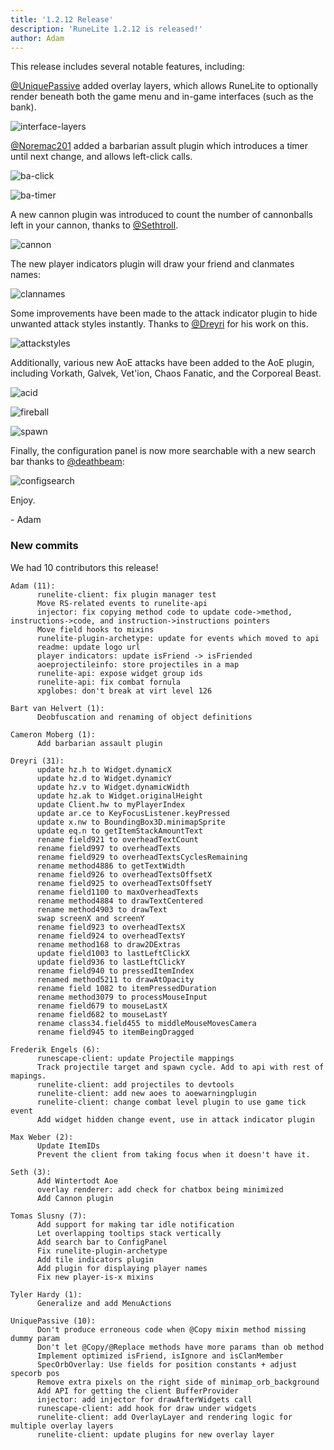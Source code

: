 ```yaml
---
title: '1.2.12 Release'
description: 'RuneLite 1.2.12 is released!'
author: Adam
---
```


This release includes several notable features, including:

[@UniquePassive](https://github.com/UniquePassive) added overlay layers, which
allows RuneLite to optionally render beneath both the game menu and in-game
interfaces (such as the bank).

![interface-layers](/img/blog/1.2.12-Release/overlayorder.png)

[@Noremac201](https://github.com/Noremac201) added a barbarian assult plugin
which introduces a timer until next change, and allows left-click calls.

![ba-click](/img/blog/1.2.12-Release/ba-click.png)

![ba-timer](/img/blog/1.2.12-Release/ba-timer.png)

A new cannon plugin was introduced to count the number of cannonballs left in
your cannon, thanks to [@Sethtroll](https://github.com/Sethtroll).

![cannon](/img/blog/1.2.12-Release/cannon.png)

The new player indicators plugin will draw your friend and clanmates names:

![clannames](/img/blog/1.2.12-Release/playernames.png)

Some improvements have been made to the attack indicator plugin to hide unwanted
attack styles instantly. Thanks to [@Dreyri](https://github.com/Dreyri) for his
work on this.

![attackstyles](/img/blog/1.2.12-Release/attackstyles.gif)

Additionally, various new AoE attacks have been added to the AoE plugin,
including Vorkath, Galvek, Vet'ion, Chaos Fanatic, and the Corporeal Beast.

![acid](/img/blog/1.2.12-Release/acid.gif)

![fireball](/img/blog/1.2.12-Release/fireball.gif)

![spawn](/img/blog/1.2.12-Release/spawn.gif)

Finally, the configuration panel is now more searchable with a new search bar thanks to [@deathbeam](https://github.com/deathbeam):

![configsearch](/img/blog/1.2.12-Release/configsearch.png)

Enjoy.

\- Adam

### New commits

We had 10 contributors this release!

```
Adam (11):
      runelite-client: fix plugin manager test
      Move RS-related events to runelite-api
      injector: fix copying method code to update code->method, instructions->code, and instruction->instructions pointers
      Move field hooks to mixins
      runelite-plugin-archetype: update for events which moved to api
      readme: update logo url
      player indicators: update isFriend -> isFriended
      aoeprojectileinfo: store projectiles in a map
      runelite-api: expose widget group ids
      runelite-api: fix combat fornula
      xpglobes: don't break at virt level 126

Bart van Helvert (1):
      Deobfuscation and renaming of object definitions

Cameron Moberg (1):
      Add barbarian assault plugin

Dreyri (31):
      update hz.h to Widget.dynamicX
      update hz.d to Widget.dynamicY
      update hz.v to Widget.dynamicWidth
      update hz.ak to Widget.originalHeight
      update Client.hw to myPlayerIndex
      update ar.ce to KeyFocusListener.keyPressed
      update x.nw to BoundingBox3D.minimapSprite
      update eq.n to getItemStackAmountText
      rename field921 to overheadTextCount
      rename field997 to overheadTexts
      rename field929 to overheadTextsCyclesRemaining
      rename method4886 to getTextWidth
      rename field926 to overheadTextsOffsetX
      rename field925 to overheadTextsOffsetY
      rename field1100 to maxOverheadTexts
      rename method4884 to drawTextCentered
      rename method4903 to drawText
      swap screenX and screenY
      rename field923 to overheadTextsX
      rename field924 to overheadTextsY
      rename method168 to draw2DExtras
      update field1003 to lastLeftClickX
      update field936 to lastLeftClickY
      rename field940 to pressedItemIndex
      renamed method5211 to drawAtOpacity
      rename field 1082 to itemPressedDuration
      rename method3079 to processMouseInput
      rename field679 to mouseLastX
      rename field682 to mouseLastY
      rename class34.field455 to middleMouseMovesCamera
      rename field945 to itemBeingDragged

Frederik Engels (6):
      runescape-client: update Projectile mappings
      Track projectile target and spawn cycle. Add to api with rest of mapings.
      runelite-client: add projectiles to devtools
      runelite-client: add new aoes to aoewarningplugin
      runelite-client: change combat level plugin to use game tick event
      Add widget hidden change event, use in attack indicator plugin

Max Weber (2):
      Update ItemIDs
      Prevent the client from taking focus when it doesn't have it.

Seth (3):
      Add Wintertodt Aoe
      overlay renderer: add check for chatbox being minimized
      Add Cannon plugin

Tomas Slusny (7):
      Add support for making tar idle notification
      Let overlapping tooltips stack vertically
      Add search bar to ConfigPanel
      Fix runelite-plugin-archetype
      Add tile indicators plugin
      Add plugin for displaying player names
      Fix new player-is-x mixins

Tyler Hardy (1):
      Generalize and add MenuActions

UniquePassive (10):
      Don't produce erroneous code when @Copy mixin method missing dummy param
      Don't let @Copy/@Replace methods have more params than ob method
      Implement optimized isFriend, isIgnore and isClanMember
      SpecOrbOverlay: Use fields for position constants + adjust specorb pos
      Remove extra pixels on the right side of minimap_orb_background
      Add API for getting the client BufferProvider
      injector: add injector for drawAfterWidgets call
      runescape-client: add hook for draw under widgets
      runelite-client: add OverlayLayer and rendering logic for multiple overlay layers
      runelite-client: update plugins for new overlay layer
```

